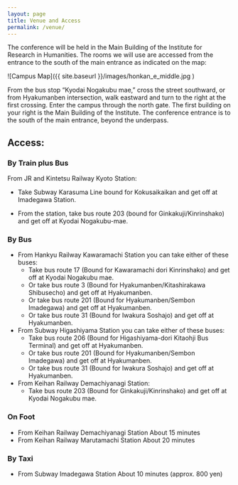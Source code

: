 ```yaml
---
layout: page
title: Venue and Access
permalink: /venue/
---
```


The conference will be held in the Main Building of the Institute for
Research in Humanities.  The rooms we will use are accessed from the
entrance to the south of the main entrance as indicated on the map:

![Campus Map]({{ site.baseurl }}/images/honkan_e_middle.jpg )


From the bus stop “Kyodai Nogakubu mae,” cross the street southward,
or from Hyakumanben intersection, walk eastward and turn to the right
at the first crossing. Enter the campus through the north gate. The
first building on your right is the Main Building of the
Institute. The conference entrance is to the south of the main
entrance, beyond the underpass.

## Access:

### By Train plus Bus 

From JR and Kintetsu Railway Kyoto Station:

- Take Subway Karasuma Line bound for Kokusaikaikan and get off at
  Imadegawa Station.

- From the station, take bus route 203 (bound for
  Ginkakuji/Kinrinshako) and get off at Kyodai Nogakubu-mae.


### By Bus

- From Hankyu Railway Kawaramachi Station you can take either of these buses:
   - Take bus route 17 	(Bound for Kawaramachi dori Kinrinshako) and get off at Kyodai Nogakubu mae.
   - Or take bus route 3 	(Bound for Hyakumanben/Kitashirakawa Shibusecho) and get off at Hyakumanben.
   - Or take bus route 201 	(Bound for Hyakumanben/Sembon Imadegawa) and get off at Hyakumanben.
   - Or take bus route 31 	(Bound for Iwakura Soshajo) and get off at Hyakumanben.
- From Subway Higashiyama Station you can take either of these buses:
   - Take bus route 206 	(Bound for Higashiyama-dori Kitaohji Bus Terminal) and get off at Hyakumanben.
   - Or take bus route 201 	(Bound for Hyakumanben/Sembon Imadegawa) and get off at Hyakumanben.
   - Or take bus route 31 	(Bound for Iwakura Soshajo) and get off at Hyakumanben.
- From Keihan Railway Demachiyanagi Station:
   - Take bus route 203 	(Bound for Ginkakuji/Kinrinshako) and get off at Kyodai Nogakubu mae.


### On Foot
- From Keihan Railway Demachiyanagi Station 	About 15 minutes
- From Keihan Railway Marutamachi Station 	About 20 minutes


### By Taxi
- From Subway Imadegawa Station 	About 10 minutes (approx. 800 yen)


